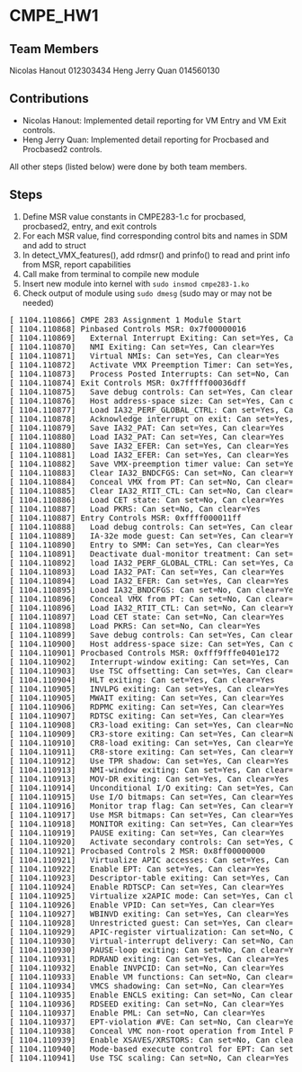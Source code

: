 # CMPE_HW1

## Team Members
Nicolas Hanout 012303434
Heng Jerry Quan 014560130

## Contributions
- Nicolas Hanout: Implemented detail reporting for VM Entry and VM Exit controls.
- Heng Jerry Quan: Implemented detail reporting for Procbased and Procbased2 controls.

All other steps (listed below) were done by both team members.

## Steps

1. Define MSR value constants in CMPE283-1.c for procbased, procbased2, entry, and exit controls
2. For each MSR value, find corresponding control bits and names in SDM and add to struct
3. In detect_VMX_features(), add rdmsr() and prinfo() to read and print info from MSR, report capabilities
4. Call make from terminal to compile new module
5. Insert new module into kernel with `sudo insmod cmpe283-1.ko`
6. Check output of module using `sudo dmesg` (sudo may or may not be needed)

<pre>
[ 1104.110866] CMPE 283 Assignment 1 Module Start
[ 1104.110868] Pinbased Controls MSR: 0x7f00000016
[ 1104.110869]   External Interrupt Exiting: Can set=Yes, Can clear=Yes
[ 1104.110870]   NMI Exiting: Can set=Yes, Can clear=Yes
[ 1104.110871]   Virtual NMIs: Can set=Yes, Can clear=Yes
[ 1104.110872]   Activate VMX Preemption Timer: Can set=Yes, Can clear=Yes
[ 1104.110873]   Process Posted Interrupts: Can set=No, Can clear=Yes
[ 1104.110874] Exit Controls MSR: 0x7fffff00036dff
[ 1104.110875]   Save debug controls: Can set=Yes, Can clear=No
[ 1104.110876]   Host address-space size: Can set=Yes, Can clear=Yes
[ 1104.110877]   Load IA32_PERF_GLOBAL_CTRL: Can set=Yes, Can clear=Yes
[ 1104.110878]   Acknowledge interrupt on exit: Can set=Yes, Can clear=Yes
[ 1104.110879]   Save IA32_PAT: Can set=Yes, Can clear=Yes
[ 1104.110880]   Load IA32_PAT: Can set=Yes, Can clear=Yes
[ 1104.110880]   Save IA32_EFER: Can set=Yes, Can clear=Yes
[ 1104.110881]   Load IA32_EFER: Can set=Yes, Can clear=Yes
[ 1104.110882]   Save VMX-preemption timer value: Can set=Yes, Can clear=Yes
[ 1104.110883]   Clear IA32_BNDCFGS: Can set=No, Can clear=Yes
[ 1104.110884]   Conceal VMX from PT: Can set=No, Can clear=Yes
[ 1104.110885]   Clear IA32_RTIT_CTL: Can set=No, Can clear=Yes
[ 1104.110886]   Load CET state: Can set=No, Can clear=Yes
[ 1104.110887]   Load PKRS: Can set=No, Can clear=Yes
[ 1104.110887] Entry Controls MSR: 0xffff000011ff
[ 1104.110888]   Load debug controls: Can set=Yes, Can clear=No
[ 1104.110889]   IA-32e mode guest: Can set=Yes, Can clear=Yes
[ 1104.110890]   Entry to SMM: Can set=Yes, Can clear=Yes
[ 1104.110891]   Deactivate dual-monitor treatment: Can set=Yes, Can clear=Yes
[ 1104.110892]   load IA32_PERF_GLOBAL_CTRL: Can set=Yes, Can clear=Yes
[ 1104.110893]   Load IA32_PAT: Can set=Yes, Can clear=Yes
[ 1104.110894]   Load IA32_EFER: Can set=Yes, Can clear=Yes
[ 1104.110895]   Load IA32_BNDCFGS: Can set=No, Can clear=Yes
[ 1104.110896]   Conceal VMX from PT: Can set=No, Can clear=Yes
[ 1104.110896]   Load IA32_RTIT_CTL: Can set=No, Can clear=Yes
[ 1104.110897]   Load CET state: Can set=No, Can clear=Yes
[ 1104.110898]   Load PKRS: Can set=No, Can clear=Yes
[ 1104.110899]   Save debug controls: Can set=Yes, Can clear=No
[ 1104.110900]   Host address-space size: Can set=Yes, Can clear=Yes
[ 1104.110901] Procbased Controls MSR: 0xfff9fffe0401e172
[ 1104.110902]   Interrupt-window exiting: Can set=Yes, Can clear=Yes
[ 1104.110903]   Use TSC offsetting: Can set=Yes, Can clear=Yes
[ 1104.110904]   HLT exiting: Can set=Yes, Can clear=Yes
[ 1104.110905]   INVLPG exiting: Can set=Yes, Can clear=Yes
[ 1104.110905]   MWAIT exiting: Can set=Yes, Can clear=Yes
[ 1104.110906]   RDPMC exiting: Can set=Yes, Can clear=Yes
[ 1104.110907]   RDTSC exiting: Can set=Yes, Can clear=Yes
[ 1104.110908]   CR3-load exiting: Can set=Yes, Can clear=No
[ 1104.110909]   CR3-store exiting: Can set=Yes, Can clear=No
[ 1104.110910]   CR8-load exiting: Can set=Yes, Can clear=Yes
[ 1104.110911]   CR8-store exiting: Can set=Yes, Can clear=Yes
[ 1104.110912]   Use TPR shadow: Can set=Yes, Can clear=Yes
[ 1104.110913]   NMI-window exiting: Can set=Yes, Can clear=Yes
[ 1104.110913]   MOV-DR exiting: Can set=Yes, Can clear=Yes
[ 1104.110914]   Unconditional I/O exiting: Can set=Yes, Can clear=Yes
[ 1104.110915]   Use I/O bitmaps: Can set=Yes, Can clear=Yes
[ 1104.110916]   Monitor trap flag: Can set=Yes, Can clear=Yes
[ 1104.110917]   Use MSR bitmaps: Can set=Yes, Can clear=Yes
[ 1104.110918]   MONITOR exiting: Can set=Yes, Can clear=Yes
[ 1104.110919]   PAUSE exiting: Can set=Yes, Can clear=Yes
[ 1104.110920]   Activate secondary controls: Can set=Yes, Can clear=Yes
[ 1104.110921] Procbased Controls 2 MSR: 0x8ff00000000
[ 1104.110921]   Virtualize APIC accesses: Can set=Yes, Can clear=Yes
[ 1104.110922]   Enable EPT: Can set=Yes, Can clear=Yes
[ 1104.110923]   Descriptor-table exiting: Can set=Yes, Can clear=Yes
[ 1104.110924]   Enable RDTSCP: Can set=Yes, Can clear=Yes
[ 1104.110925]   Virtualize x2APIC mode: Can set=Yes, Can clear=Yes
[ 1104.110926]   Enable VPID: Can set=Yes, Can clear=Yes
[ 1104.110927]   WBINVD exiting: Can set=Yes, Can clear=Yes
[ 1104.110928]   Unrestricted guest: Can set=Yes, Can clear=Yes
[ 1104.110929]   APIC-register virtualization: Can set=No, Can clear=Yes
[ 1104.110930]   Virtual-interrupt delivery: Can set=No, Can clear=Yes
[ 1104.110930]   PAUSE-loop exiting: Can set=No, Can clear=Yes
[ 1104.110931]   RDRAND exiting: Can set=Yes, Can clear=Yes
[ 1104.110932]   Enable INVPCID: Can set=No, Can clear=Yes
[ 1104.110933]   Enable VM functions: Can set=No, Can clear=Yes
[ 1104.110934]   VMCS shadowing: Can set=No, Can clear=Yes
[ 1104.110935]   Enable ENCLS exiting: Can set=No, Can clear=Yes
[ 1104.110936]   RDSEED exiting: Can set=No, Can clear=Yes
[ 1104.110937]   Enable PML: Can set=No, Can clear=Yes
[ 1104.110937]   EPT-violation #VE: Can set=No, Can clear=Yes
[ 1104.110938]   Conceal VMC non-root operation from Intel PT: Can set=No, Can clear=Yes
[ 1104.110939]   Enable XSAVES/XRSTORS: Can set=No, Can clear=Yes
[ 1104.110940]   Mode-based execute control for EPT: Can set=No, Can clear=Yes
[ 1104.110941]   Use TSC scaling: Can set=No, Can clear=Yes
</ pre>
